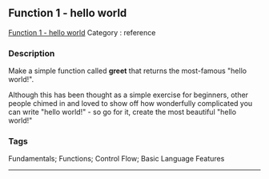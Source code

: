 ## Function 1 - hello world
[Function 1 - hello world](https://www.codewars.com/kata/function-1-hello-world)
Category : reference

### Description
Make a simple function called **greet** that returns the most-famous "hello world!".

Although this has been thought as a simple exercise for beginners, other people chimed in and loved to show off how wonderfully complicated you can write "hello world!" - so go for it, create the most beautiful "hello world!"

### Tags
Fundamentals; Functions; Control Flow; Basic Language Features

- - -

